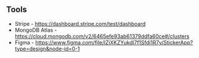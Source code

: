 ## Tools

- Stripe - https://dashboard.stripe.com/test/dashboard
- MongoDB Atlas - https://cloud.mongodb.com/v2/6465efe93ab61379ddfa60ce#/clusters
- Figma - https://www.figma.com/file/IZjXKZYukdI7f1Sfdi1R7y/StickerApp?type=design&node-id=0-1

<!--

**Here are some ideas to get you started:**

🙋‍♀️ A short introduction - what is your organization all about?
🌈 Contribution guidelines - how can the community get involved?
👩‍💻 Useful resources - where can the community find your docs? Is there anything else the community should know?
🍿 Fun facts - what does your team eat for breakfast?
🧙 Remember, you can do mighty things with the power of [Markdown](https://docs.github.com/github/writing-on-github/getting-started-with-writing-and-formatting-on-github/basic-writing-and-formatting-syntax)
-->
